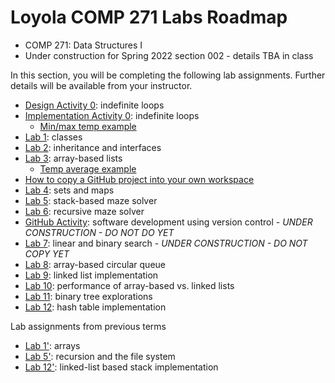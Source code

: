 # Loyola COMP 271 Labs Roadmap

- COMP 271: Data Structures I
- Under construction for Spring 2022 section 002 - details TBA in class

In this section, you will be completing the following lab assignments.
Further details will be available from your instructor.

- [Design Activity 0](https://gist.github.com/klaeufer/8346cc68b9bb979f6fdcc141aed5af3b): indefinite loops
- [Implementation Activity 0](https://gist.github.com/klaeufer/bd1f259a1b648359b09cfe9d20cf1291): indefinite loops
  - [Min/max temp example](https://github.com/loyolachicagocode/cs2-minmaxtemp-java)
- [Lab 1](https://gist.github.com/klaeufer/d9d32c2f27ee12f416d0e5c90480f4c0): classes
- [Lab 2](https://gist.github.com/klaeufer/6bc78c92cdd71f99894c6b1dc44e6a29): inheritance and interfaces
- [Lab 3](https://gist.github.com/klaeufer/f41403a8a3fefab152bc245e3273519d): array-based lists
  - [Temp average example](https://github.com/loyolachicagocode/cs2-tempaverage-java)
- [How to copy a GitHub project into your own workspace](https://gist.github.com/klaeufer/11cf4a13b5a1634d7c3991cc07ddc408)
- [Lab 4](https://github.com/LoyolaChicagoCode/cs2-lab4-wordcount-java): sets and maps
- [Lab 5](https://github.com/LoyolaChicagoCode/cs2-lab5-mazesolver-stack-java): stack-based maze solver
- [Lab 6](https://github.com/LoyolaChicagoCode/cs2-lab6-mazesolver-java): recursive maze solver
- [GitHub Activity](https://gist.github.com/klaeufer/869ed974791256297049dee2dd920414): software development using version control - *UNDER CONSTRUCTION - DO NOT DO YET*
- [Lab 7](https://github.com/LoyolaChicagoCode/cs2-lab7-linearsearch-java): linear and binary search - *UNDER CONSTRUCTION - DO NOT COPY YET*
- [Lab 8](https://github.com/LoyolaChicagoCode/cs2-lab8-arrayqueue-java): array-based circular queue
- [Lab 9](https://gist.github.com/klaeufer/362f94bbaaf649c6b5d7d190ee0cbd90): linked list implementation
- [Lab 10](https://github.com/LoyolaChicagoCode/cs2-lab10-listperformance-java): performance of array-based vs. linked lists
- [Lab 11](https://gist.github.com/klaeufer/679b33802ab48fc16807741adb248502): binary tree explorations
- [Lab 12](https://github.com/LoyolaChicagoCode/cs2-lab12-hashtable-java): hash table implementation

Lab assignments from previous terms

- [Lab 1'](https://gist.github.com/klaeufer/6087e9da6f4783e3bc05565ddf33b96c): arrays
- [Lab 5'](https://gist.github.com/klaeufer/841bdf5d49730b37e747f93eaf5f3a91): recursion and the file system
- [Lab 12'](https://github.com/LoyolaChicagoCode/cs2-lab12-linkedstack-java): linked-list based stack implementation
